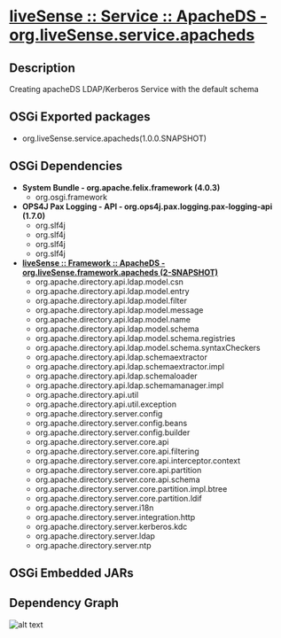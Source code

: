 # [liveSense :: Service :: ApacheDS - org.liveSense.service.apacheds](http://github.com/liveSense/org.liveSense.service.apacheds)

## Description
Creating apacheDS LDAP/Kerberos Service with the default schema

## OSGi Exported packages
* org.liveSense.service.apacheds(1.0.0.SNAPSHOT)

## OSGi Dependencies
* __System Bundle - org.apache.felix.framework (4.0.3)__
	* org.osgi.framework
* __OPS4J Pax Logging - API - org.ops4j.pax.logging.pax-logging-api (1.7.0)__
	* org.slf4j
	* org.slf4j
	* org.slf4j
	* org.slf4j
* __[liveSense :: Framework :: ApacheDS - org.liveSense.framework.apacheds (2-SNAPSHOT)](http://github.com/liveSense/org.liveSense.framework.apacheds)__
	* org.apache.directory.api.ldap.model.csn
	* org.apache.directory.api.ldap.model.entry
	* org.apache.directory.api.ldap.model.filter
	* org.apache.directory.api.ldap.model.message
	* org.apache.directory.api.ldap.model.name
	* org.apache.directory.api.ldap.model.schema
	* org.apache.directory.api.ldap.model.schema.registries
	* org.apache.directory.api.ldap.model.schema.syntaxCheckers
	* org.apache.directory.api.ldap.schemaextractor
	* org.apache.directory.api.ldap.schemaextractor.impl
	* org.apache.directory.api.ldap.schemaloader
	* org.apache.directory.api.ldap.schemamanager.impl
	* org.apache.directory.api.util
	* org.apache.directory.api.util.exception
	* org.apache.directory.server.config
	* org.apache.directory.server.config.beans
	* org.apache.directory.server.config.builder
	* org.apache.directory.server.core.api
	* org.apache.directory.server.core.api.filtering
	* org.apache.directory.server.core.api.interceptor.context
	* org.apache.directory.server.core.api.partition
	* org.apache.directory.server.core.api.schema
	* org.apache.directory.server.core.partition.impl.btree
	* org.apache.directory.server.core.partition.ldif
	* org.apache.directory.server.i18n
	* org.apache.directory.server.integration.http
	* org.apache.directory.server.kerberos.kdc
	* org.apache.directory.server.ldap
	* org.apache.directory.server.ntp

## OSGi Embedded JARs

## Dependency Graph
![alt text](http://raw.github.com.everydayimmirror.in/liveSense/org.liveSense.service.apacheds/master/osgidependencies.svg "")